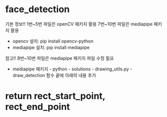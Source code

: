 # face_detection

기본 정보!!
1번~5번 파일은 openCV 패키지 활용
7번~10번 파일은 mediapipe 패키지 활용

- opencv 설치: pip install opencv-python
- mediapipe 설치: pip install mediapipe

참고!!
8번~10번 파일은 mediapipe 패키지 파일 수정 필요
- mediapipe 패키지 - python - solutions - drawing_utils.py - draw_detection 함수 끝에 아래의 내용 추가
# return rect_start_point, rect_end_point

